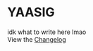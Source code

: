 # YAASIG
idk what to write here lmao  
View the [Changelog]

<!-- External Links -->
[Changelog]: https://github.com/zhahngithub/zhahngithub.github.io/blob/main/incremental/changelog.md
